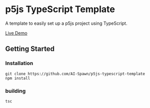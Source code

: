 # p5js TypeScript Template

A template to easily set up a p5js project using TypeScript.

[Live Demo](https://aispawn.com/p5js-typescript-template/)

## Getting Started

### Installation

```
git clone https://github.com/AI-Spawn/p5js-typescript-template
npm install
```

### building

```
tsc
```
